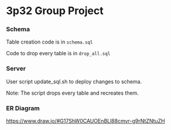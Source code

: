 # 3p32 Group Project

### Schema

Table creation code is in `schema.sql`

Code to drop every table is in `drop_all.sql`

### Server

User script update_sql.sh to deploy changes to schema. 

Note: The script drops every table and recreates them.

### ER Diagram
https://www.draw.io/#G17ShW0CAUOEnBLl88cmvr-g9rNtZNtuZH


